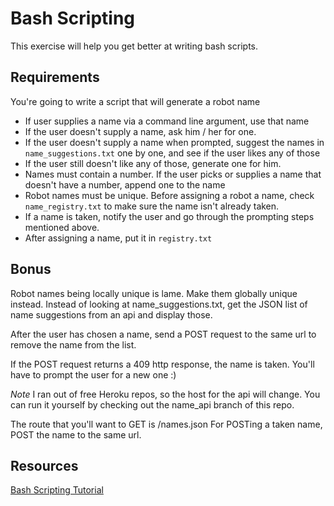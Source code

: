 # Bash Scripting

This exercise will help you get better at writing bash scripts.

## Requirements

You're going to write a script that will generate a robot name

* If user supplies a name via a command line argument, use that name
* If the user doesn't supply a name, ask him / her for one.
* If the user doesn't supply a name when prompted, suggest the names in
  `name_suggestions.txt` one by one, and see if the user likes any of
those
* If the user still doesn't like any of those, generate one for him.
* Names must contain a number. If the user picks or supplies a name that
  doesn't have a number, append one to the name
* Robot names must be unique. Before assigning a robot a name, check
  `name_registry.txt` to make sure the name isn't already taken.
* If a name is taken, notify the user and go through the prompting steps
  mentioned above.
* After assigning a name, put it in `registry.txt`

## Bonus

Robot names being locally unique is lame. Make them globally unique
instead. Instead of looking at name_suggestions.txt, get the JSON list
of name suggestions from an api and display those.

After the user has chosen a name, send a POST request to the same url to
remove the name from the list.

If the POST request returns a 409 http response, the name is taken.
You'll have to prompt the user for a new one :) 

_Note_ I ran out of free Heroku repos, so the host for the api will change.
You can run it yourself by checking out the name_api branch of this
repo.

The route that you'll want to GET is /names.json
For POSTing a taken name, POST the name to the same url.

## Resources

[Bash Scripting
Tutorial](http://linuxconfig.org/bash-scripting-tutorial)

